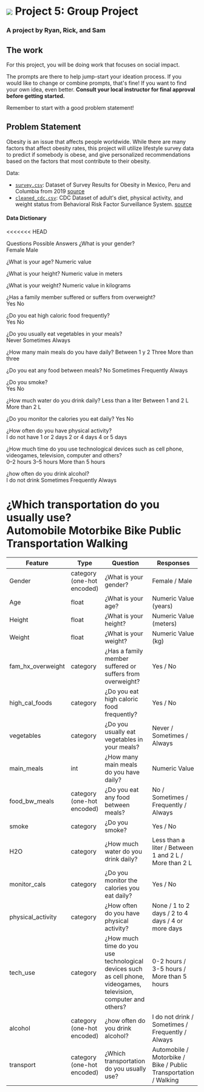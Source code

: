 # ![](https://ga-dash.s3.amazonaws.com/production/assets/logo-9f88ae6c9c3871690e33280fcf557f33.png) Project 5: Group Project
### A project by Ryan, Rick, and Sam

## The work

For this project, you will be doing work that focuses on social impact.

The prompts are there to help jump-start your ideation process. If you would like to change or combine prompts, that's fine! If you want to find your own idea, even better. **Consult your local instructor for final approval before getting started.**  

Remember to start with a good problem statement!

## Problem Statement
Obesity is an issue that affects people worldwide. While there are many factors that affect obesity rates, this project will utilize lifestyle survey data to predict if somebody is obese, and give personalized recommendations based on the factors that most contribute to their obesity.

Data:
* [`survey.csv`](./data/survey.csv): Dataset of Survey Results for Obesity in Mexico, Peru and Columbia from 2019 [source](https://archive.ics.uci.edu/ml/datasets/Estimation+of+obesity+levels+based+on+eating+habits+and+physical+condition+) 
* [`cleaned_cdc.csv`](./data/cleaned_cdc.csv): CDC Dataset of adult's diet, physical activity, and weight status from Behavioral Risk Factor Surveillance System. [source](https://chronicdata.cdc.gov/Nutrition-Physical-Activity-and-Obesity/Nutrition-Physical-Activity-and-Obesity-Behavioral/hn4x-zwk7) 



#### Data Dictionary

<<<<<<< HEAD

Questions	Possible Answers
¿What is your gender?	
Female
Male

¿What is your age?	Numeric value

¿What is your height?	Numeric value in meters

¿What is your weight?	Numeric value in kilograms

¿Has a family member suffered or suffers from overweight?	
Yes
No

¿Do you eat high caloric food frequently?	
Yes
No

¿Do you usually eat vegetables in your meals?	
Never
Sometimes
Always

¿How many main meals do you have daily?	
Between 1 y 2
Three
More than three

¿Do you eat any food between meals?	
No
Sometimes
Frequently
Always

¿Do you smoke?	
Yes
No

¿How much water do you drink daily?	
Less than a liter
Between 1 and 2 L
More than 2 L

¿Do you monitor the calories you eat daily?	
Yes
No

¿How often do you have physical activity?	
I do not have
1 or 2 days
2 or 4 days
4 or 5 days

¿How much time do you use technological devices such as cell phone, videogames, television, computer and others?	
0–2 hours
3–5 hours
More than 5 hours

¿how often do you drink alcohol?	
I do not drink
Sometimes
Frequently
Always

¿Which transportation do you usually use?	
Automobile
Motorbike
Bike
Public Transportation
Walking
=======
| Feature | Type  | Question | Responses |
|------|------|--------|---------|
|Gender | category (one-hot encoded) | ¿What is your gender? | Female / Male |
|Age | float | ¿What is your age? | Numeric Value (years) |
|Height | float | ¿What is your height? | Numeric Value (meters) |
|Weight | float | ¿What is your weight? | Numeric Value (kg) |
|fam_hx_overweight | category | ¿Has a family member suffered or suffers from overweight? | Yes / No |
|high_cal_foods| category | ¿Do you eat high caloric food frequently? | Yes / No |
|vegetables| category | ¿Do you usually eat vegetables in your meals?| Never / Sometimes / Always |
|main_meals| int | ¿How many main meals do you have daily?| Numeric Value |
|food_bw_meals| category (one-hot encoded) | ¿Do you eat any food between meals? | No / Sometimes / Frequently / Always |
|smoke| category | ¿Do you smoke? | Yes / No |
|H2O| category | ¿How much water do you drink daily? | Less than a liter / Between 1 and 2 L / More than 2 L |
|monitor_cals| category | ¿Do you monitor the calories you eat daily? | Yes / No |
|physical_activity| category | ¿How often do you have physical activity? | None / 1 to 2 days / 2 to 4 days / 4 or more days |
|tech_use| category | ¿How much time do you use technological devices such as cell phone, videogames, television, computer and others? | 0-2 hours / 3-5 hours / More than 5 hours |
|alcohol| category (one-hot encoded) | ¿how often do you drink alcohol? | I do not drink / Sometimes / Frequently / Always |
|transport| category (one-hot encoded) | ¿Which transportation do you usually use? | Automobile / Motorbike / Bike / Public Transportation / Walking |
